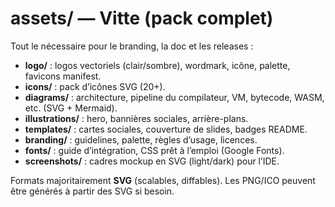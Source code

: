 # assets/ — Vitte (pack complet)

Tout le nécessaire pour le branding, la doc et les releases :
- **logo/** : logos vectoriels (clair/sombre), wordmark, icône, palette, favicons manifest.
- **icons/** : pack d’icônes SVG (20+).
- **diagrams/** : architecture, pipeline du compilateur, VM, bytecode, WASM, etc. (SVG + Mermaid).
- **illustrations/** : hero, bannières sociales, arrière-plans.
- **templates/** : cartes sociales, couverture de slides, badges README.
- **branding/** : guidelines, palette, règles d’usage, licences.
- **fonts/** : guide d’intégration, CSS prêt à l’emploi (Google Fonts).
- **screenshots/** : cadres mockup en SVG (light/dark) pour l’IDE.

Formats majoritairement **SVG** (scalables, diffables). Les PNG/ICO peuvent être générés à partir des SVG si besoin.
